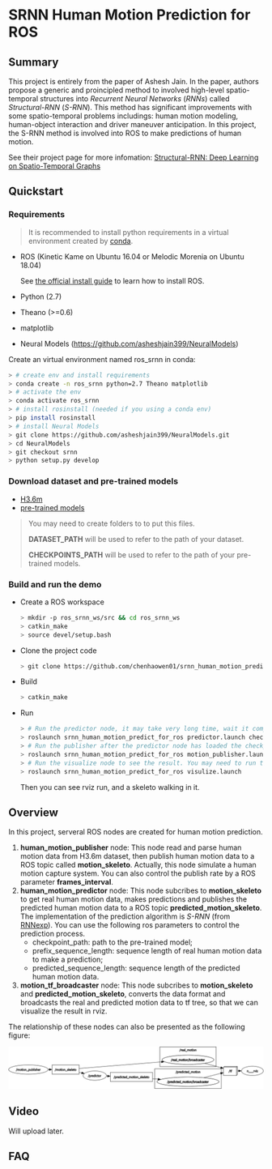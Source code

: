 # SRNN Human Motion Prediction for ROS

## Summary
This project is entirely from the paper of Ashesh Jain. In the paper, authors propose a generic and proincipled method to involved high-level spatio-temporal structures into *Recurrent Neural Networks* (*RNNs*) called *Structural-RNN* (*S-RNN*). This method has significant improvements with some spatio-temporal problems includings: human motion modeling, human-object interaction and driver maneuver anticipation. In this project, the S-RNN method is involved into ROS to make predictions of human motion.

See their project page for more infomation: [Structural-RNN: Deep Learning on Spatio-Temporal Graphs](http://asheshjain.org/srnn)

## Quickstart
### Requirements
> It is recommended to install python requirements in a virtual environment created by [conda](https://conda.io/docs/).
* ROS (Kinetic Kame on Ubuntu 16.04 or Melodic Morenia on Ubuntu 18.04)
  
  See [the official install guide](http://www.ros.org/install) to learn how to install ROS.
* Python (2.7)
* Theano (>=0.6)
* matplotlib
* Neural Models (https://github.com/asheshjain399/NeuralModels)
  
Create an virtual environment named ros_srnn in conda:
```bash
> # create env and install requirements
> conda create -n ros_srnn python=2.7 Theano matplotlib
> # activate the env
> conda activate ros_srnn
> # install rosinstall (needed if you using a conda env)
> pip install rosinstall
> # install Neural Models 
> git clone https://github.com/asheshjain399/NeuralModels.git
> cd NeuralModels
> git checkout srnn
> python setup.py develop
```

### Download dataset and pre-trained models
* [H3.6m](http://www.cs.stanford.edu/people/ashesh/h3.6m.zip)
* [pre-trained models](https://drive.google.com/drive/folders/0B7lfjqylzqmMZlI3TUNUUEFQMXc)
> You may need to create folders to to put this files.
> 
> **DATASET_PATH** will be used to refer to the path of your dataset.
> 
> **CHECKPOINTS_PATH** will be used to refer to the path of your pre-trained models.

### Build and run the demo
* Create a ROS workspace
  ```bash
  > mkdir -p ros_srnn_ws/src && cd ros_srnn_ws
  > catkin_make
  > source devel/setup.bash
  ```
* Clone the project code
  ```bash
  > git clone https://github.com/chenhaowen01/srnn_human_motion_predict_for_ros.git src/srnn_human_motion_predict_for_ros
  ```
* Build
  ```bash
  > catkin_make
  ```
* Run
  ```bash
  > # Run the predictor node, it may take very long time, wait it completely loaded. Checkpoint path could also be specified by a ros parameter called checkpoint_path.
  > roslaunch srnn_human_motion_predict_for_ros predictor.launch checkpoint_path:=CHECKPOINTS_PATH/srnn_walking/checkpoint.pik
  > # Run the publisher after the predictor node has loaded the checkpoint. You may need to run the following command with a new terminal. Dataset path could also be specified by a ros parameter called motion_dataset_path.
  > roslaunch srnn_human_motion_predict_for_ros motion_publisher.launch motion_dataset_path:=DATASET_PATH/dataset/S7/walking_1.txt
  > # Run the visualize node to see the result. You may need to run the following command with a new terminal.
  > roslaunch srnn_human_motion_predict_for_ros visulize.launch
  ```
  Then you can see rviz run, and a skeleto walking in it.

## Overview
In this project, serveral ROS nodes are created for human motion prediction. 
1. **human_motion_publisher** node:
   This node read and parse human motion data from H3.6m dataset, then publish human motion data to a ROS topic called **motion_skeleto**. Actually, this node simulate a human motion capture system. You can also control the publish rate by a ROS parameter **frames_interval**.
2. **human_motion_predictor** node:
   This node subcribes to **motion_skeleto** to get real human motion data, makes predictions and publishes the predicted human motion data to a ROS topic **predicted_motion_skeleto**. The implementation of the prediction algorithm is *S-RNN* (from [RNNexp](https://github.com/asheshjain399/RNNexp)). You can use the following ros parameters to control the prediction process.
   * checkpoint_path: path to the pre-trained model;
   * prefix_sequence_length: sequence length of real human motion data to make a prediction;
   * predicted_sequence_length: sequence length of the predicted human motion data.
3. **motion_tf_broadcaster** node:
   This node subcribes to **motion_skeleto** and **predicted_motion_skeleto**, converts the data format and broadcasts the real and predicted motion data to tf tree, so that we can visualize the result in rviz.

The relationship of these nodes can also be presented as the following figure:

![ROS graph](images/rosgraph.png)

## Video
Will upload later.
## FAQ